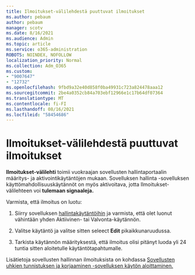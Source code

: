```yaml
---
title: Ilmoitukset-välilehdestä puuttuvat ilmoitukset
ms.author: pebaum
author: pebaum
manager: scotv
ms.date: 8/16/2021
ms.audience: Admin
ms.topic: article
ms.service: o365-administration
ROBOTS: NOINDEX, NOFOLLOW
localization_priority: Normal
ms.collection: Adm_O365
ms.custom:
- "9007647"
- "12732"
ms.openlocfilehash: 9fbd9a32e40d858f0ba49931c723a824478aaa12
ms.sourcegitcommit: 2be4a0352cb84a703ebf12966e1c17b64df07364
ms.translationtype: MT
ms.contentlocale: fi-FI
ms.lasthandoff: 08/16/2021
ms.locfileid: "58454686"
---
```

# <a name="alerts-missing-from-alerts-tab"></a>Ilmoitukset-välilehdestä puuttuvat ilmoitukset

**Ilmoitukset-välilehti** toimii vuokraajan sovellusten hallintaportaalin määritys- ja aktivointikäytäntöjen mukaan. Sovelluksen hallinta -sovelluksen käyttömahdollisuuskäytännöt on myös aktivoitava, jotta Ilmoitukset-välilehteen voi **tulemaan signaaleja.** 

Varmista, että ilmoitus on luotu:

1. Siirry sovelluksen [hallintakäytäntöihin](https://compliance.microsoft.com/m365appprotection?viewid=policies) ja varmista, että olet luonut vähintään yhden Aktiivinen- tai Valvonta-käytännön.

1. Valitse käytäntö ja valitse sitten seleect **Edit** pikaikkunaruudussa. 

1. Tarkista käytännön määrityksestä, että ilmoitus olisi pitänyt luoda yli 24 tuntia sitten aloitetulle käytäntötapahtumalle.

Lisätietoja sovellusten hallinnan ilmoituksista on kohdassa [Sovellusten uhkien tunnistuksen ja korjaaminen -sovelluksen käytön aloittaminen.](https://docs.microsoft.com/microsoft-365/compliance/app-governance-detect-remediate-get-started)